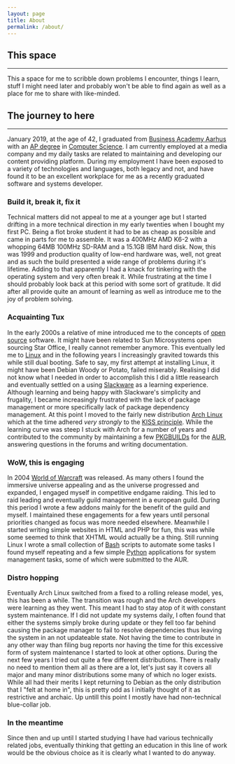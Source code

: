 ```yaml
---
layout: page
title: About
permalink: /about/
---
```


## This space
---
This a space for me to scribble down problems I encounter, things I learn, stuff I might need later and probably won't be able to find again as well as a place for me to share with like-minded.

## The journey to here
---
January 2019, at the age of 42, I graduated from [Business Academy Aarhus](https://www.baaa.dk/) with an [AP degree](https://www.baaa.dk/programmes/ap-degree/) in [Computer Science](https://www.eaaa.dk/videregaaende-uddannelser/erhvervsakademiuddannelse/datamatiker/). I am currently employed at a media company and my daily tasks are related to maintaining and developing our content providing platform. During my employment I have been exposed to a variety of technologies and languages, both legacy and not, and have found it to be an excellent workplace for me as a recently graduated software and systems developer.

### Build it, break it, fix it
Technical matters did not appeal to me at a younger age but I started drifting in a more technical direction in my early twenties when I bought my first PC. Being a flot broke student it had to be as cheap as possible and came in parts for me to assemble. It was a 400MHz AMD K6-2 with a whopping 64MB 100MHz SD-RAM and a 15.1GB IBM hard disk. Now, this was 1999 and production quality of low-end hardware was, well, not great and as such the build presented a wide range of problems during it's lifetime. Adding to that apparently I had a knack for tinkering with the operating system and very often break it. While frustrating at the time I should probably look back at this period with some sort of gratitude. It did after all provide quite an amount of learning as well as introduce me to the joy of problem solving.

### Acquainting Tux
In the early 2000s a relative of mine introduced me to the concepts of [open source](https://en.wikipedia.org/wiki/Open_source) software. It might have been related to Sun Microsystems open sourcing Star Office, I really cannot remember anymore. This eventually led me to [Linux](https://en.wikipedia.org/wiki/Linux) and in the following years I increasingly gravited towards this while still dual booting. Safe to say, my first attempt at installing Linux, it might have been Debian Woody or Potato, failed miserably. Realising I did not know what I needed in order to accomplish this I did a little reasearch and eventually settled on a using [Slackware](https://en.wikipedia.org/wiki/Slackware) as a learning experience. Although learning and being happy with Slackware's simplicity and frugality, I became increasingly frustrated with the lack of package management or more specifically lack of package dependency management. At this point I moved to the fairly new distribution [Arch Linux](https://www.archlinux.org/) which at the time adhered *very strongly* to the [KISS principle](https://en.wikipedia.org/wiki/KISS_principle). While the learning curve was steep I stuck with Arch for a number of years and contributed to the community by maintaining a few [PKGBUILDs](https://wiki.archlinux.org/index.php/PKGBUILD) for the [AUR](https://wiki.archlinux.org/index.php/Arch_User_Repository), answering questions in the forums and writing documentation.

### WoW, this is engaging
In 2004 [World of Warcraft](https://en.wikipedia.org/wiki/World_of_Warcraft) was released. As many others I found the immersive universe appealing and as the universe progressed and expanded, I engaged myself in competitive endgame raiding. This led to raid leading and eventually guild management in a european guild. During this period I wrote a few addons mainly for the benefit of the guild and myself. I maintained these engagements for a few years until personal priorities changed as focus was more needed elsewhere. Meanwhile I started writing simple websites in HTML and PHP for fun, this was while some seemed to think that XHTML would actually be a thing. Still running Linux I wrote a small collection of [Bash](https://en.wikipedia.org/wiki/Bash_(Unix_shell)) scripts to automate some tasks I found myself repeating and a few simple [Python](https://en.wikipedia.org/wiki/Python_(programming_language)) applications for system management tasks, some of which were submitted to the AUR. 

### Distro hopping
Eventually Arch Linux switched from a fixed to a rolling release model, yes, this has been a while. The transition was rough and the Arch developers were learning as they went. This meant I had to stay atop of it with constant system maintenance. If I did not update my systems daily, I often found that either the systems simply broke during update or they fell too far behind causing the package manager to fail to resolve dependencies thus leaving the system in an not updateable state. Not having the time to contribute in any other way than filing bug reports nor having the time for this excessive form of system maintenance I started to look at other options. During the next few years I tried out quite a few different distributions. There is really no need to mention them all as there are a lot, let's just say it covers all major and many minor distributions some many of which no loger exists. While all had their merits I kept returning to Debian as the only distribution that I "felt at home in", this is pretty odd as I initially thought of it as restrictive and archaic. Up untill this point I mostly have had non-technical blue-collar job.

### In the meantime
Since then and up until I started studying I have had various technically related jobs, eventually thinking that getting an education in this line of work would be the obvious choice as it is clearly what I wanted to do anyway.
